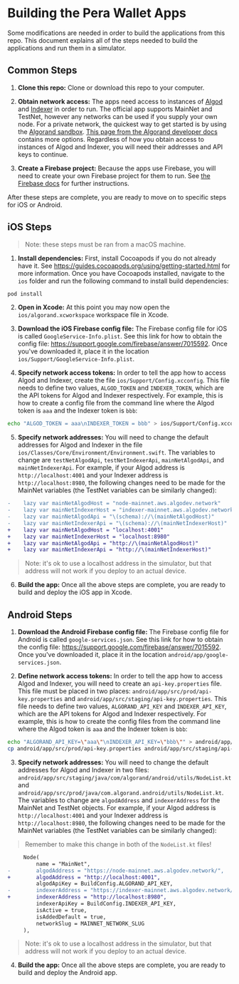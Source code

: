 
# Building the Pera Wallet Apps

Some modifications are needed in order to build the applications from this repo. This document
explains all of the steps needed to build the applications and run them in a simulator.

## Common Steps

1. **Clone this repo:** Clone or download this repo to your computer.

2. **Obtain network access:** The apps need access to instances of [Algod](https://github.com/algorand/go-algorand) and
[Indexer](https://github.com/algorand/indexer) in order to run. The official app supports MainNet
and TestNet, however any networks can be used if you supply your own node. For a private network,
the quickest way to get started is by using the [Algorand sandbox](https://github.com/algorand/sandbox).
[This page from the Algorand developer docs](https://developer.algorand.org/docs/build-apps/setup/#how-do-i-obtain-an-algod-address-and-token)
contains more options. Regardless of how you obtain access to instances of Algod and Indexer, you
will need their addresses and API keys to continue.

3. **Create a Firebase project:** Because the apps use Firebase, you will need to create your own
Firebase project for them to run. See [the Firebase docs](https://firebase.google.com/docs/projects/learn-more#setting_up_a_firebase_project_and_registering_apps)
for further instructions.

After these steps are complete, you are ready to move on to specific steps for iOS or Android.

## iOS Steps

> Note: these steps must be ran from a macOS machine.

1. **Install dependencies:** First, install Cocoapods if you do not already have it. See https://guides.cocoapods.org/using/getting-started.html
for more information. Once you have Cocoapods installed, navigate to the `ios` folder and run the
following command to install build dependencies:

```bash
pod install
```

2. **Open in Xcode:** At this point you may now open the `ios/algorand.xcworkspace` workspace file in Xcode.

3. **Download the iOS Firebase config file:** The Firebase config file for iOS is called `GoogleService-Info.plist`.
See this link for how to obtain the config file: https://support.google.com/firebase/answer/7015592.
Once you've downloaded it, place it in the location `ios/Support/GoogleService-Info.plist`.

4. **Specify network access tokens:** In order to tell the app how to access Algod and Indexer, create
the file `ios/Support/Config.xcconfig`. This file needs to define two values, `ALGOD_TOKEN` and
`INDEXER_TOKEN`, which are the API tokens for Algod and Indexer respectively. For example, this is
how to create a config file from the command line where the Algod token is `aaa` and the Indexer
token is `bbb`:

```bash
echo "ALGOD_TOKEN = aaa\nINDEXER_TOKEN = bbb" > ios/Support/Config.xcconfig
```

5. **Specify network addresses:** You will need to change the default addresses for Algod and Indexer
in the file `ios/Classes/Core/Environment/Environment.swift`. The variables to change are
`testNetAlgodApi`, `testNetIndexerApi`, `mainNetAlgodApi`, and `mainNetIndexerApi`. For example, if
your Algod address is `http://localhost:4001` and your Indexer address is `http://localhost:8980`,
the following changes need to be made for the MainNet variables (the TestNet variables can be
similarly changed):

```diff
-    lazy var mainNetAlgodHost = "node-mainnet.aws.algodev.network"
-    lazy var mainNetIndexerHost = "indexer-mainnet.aws.algodev.network"
-    lazy var mainNetAlgodApi = "\(schema)://\(mainNetAlgodHost)"
-    lazy var mainNetIndexerApi = "\(schema)://\(mainNetIndexerHost)"
+    lazy var mainNetAlgodHost = "localhost:4001"
+    lazy var mainNetIndexerHost = "localhost:8980"
+    lazy var mainNetAlgodApi = "http://\(mainNetAlgodHost)"
+    lazy var mainNetIndexerApi = "http://\(mainNetIndexerHost)"
```

> Note: it's ok to use a localhost address in the simulator, but that address will not work if you deploy to an actual device.

6. **Build the app:** Once all the above steps are complete, you are ready to build and deploy the
iOS app in Xcode.

## Android Steps

1. **Download the Android Firebase config file:** The Firebase config file for Android is called `google-services.json`.
See this link for how to obtain the config file: https://support.google.com/firebase/answer/7015592.
Once you've downloaded it, place it in the location `android/app/google-services.json`.

2. **Define network access tokens:** In order to tell the app how to access Algod and Indexer, you
will need to create an `api-key.properties` file. This file must be placed in two places:
`android/app/src/prod/api-key.properties` and `android/app/src/staging/api-key.properties`. This
file needs to define two values, `ALGORAND_API_KEY` and `INDEXER_API_KEY`, which are the API tokens
for Algod and Indexer respectively. For example, this is how to create the config files from the
command line where the Algod token is `aaa` and the Indexer token is `bbb`:

```bash
echo "ALGORAND_API_KEY=\"aaa\"\nINDEXER_API_KEY=\"bbb\"" > android/app/src/prod/api-key.properties
cp android/app/src/prod/api-key.properties android/app/src/staging/api-key.properties
```

3. **Specify network addresses:** You will need to change the default addresses for Algod and Indexer
in two files: `android/app/src/staging/java/com/algorand/android/utils/NodeList.kt` and `android/app/src/prod/java/com.algorand.android/utils/NodeList.kt`. The variables to change are `algodAddress` and `indexerAddress` for the MainNet and TestNet objects.
For example, if your Algod address is `http://localhost:4001` and your Indexer address is `http://localhost:8980`,
the following changes need to be made for the MainNet variables (the TestNet variables can be
similarly changed):

> Remember to make this change in both of the `NodeList.kt` files!

```diff
     Node(
         name = "MainNet",
-        algodAddress = "https://node-mainnet.aws.algodev.network/",
+        algodAddress = "http://localhost:4001",
         algodApiKey = BuildConfig.ALGORAND_API_KEY,
-        indexerAddress = "https://indexer-mainnet.aws.algodev.network/",
+        indexerAddress = "http://localhost:8980",
         indexerApiKey = BuildConfig.INDEXER_API_KEY,
         isActive = true,
         isAddedDefault = true,
         networkSlug = MAINNET_NETWORK_SLUG
     ),
```

> Note: it's ok to use a localhost address in the simulator, but that address will not work if you deploy to an actual device.

4. **Build the app:** Once all the above steps are complete, you are ready to build and deploy the
Android app.
